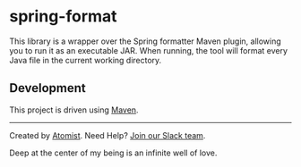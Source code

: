 # spring-format

This library is a wrapper over the Spring formatter Maven plugin, allowing you to run it as an executable JAR.
When running, the tool will format every Java file in the current working directory.

## Development

This project is driven using [Maven][mvn].

[mvn]: https://maven.apache.org/

---
Created by [Atomist][atomist].
Need Help?  [Join our Slack team][slack].

[atomist]: https://www.atomist.com/
[slack]: https://join.atomist.com/

Deep at the center of my being is an infinite well of love.

